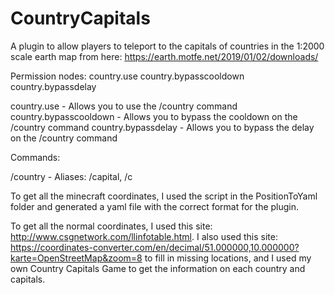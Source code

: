 # CountryCapitals
A plugin to allow players to teleport to the capitals of countries in the 1:2000 scale earth map from here: https://earth.motfe.net/2019/01/02/downloads/


Permission nodes:
country.use
country.bypasscooldown
country.bypassdelay

country.use - Allows you to use the /country command
country.bypasscooldown - Allows you to bypass the cooldown on the /country command
country.bypassdelay - Allows you to bypass the delay on the /country command

Commands:

/country - Aliases: /capital, /c

To get all the minecraft coordinates, I used the script in the PositionToYaml folder and generated a yaml file with the correct format for the plugin.

To get all the normal coordinates, I used this site: http://www.csgnetwork.com/llinfotable.html. I also used this site: https://coordinates-converter.com/en/decimal/51.000000,10.000000?karte=OpenStreetMap&zoom=8 to fill in missing locations, and I used my own Country Capitals Game to get the information on each country and capitals.
